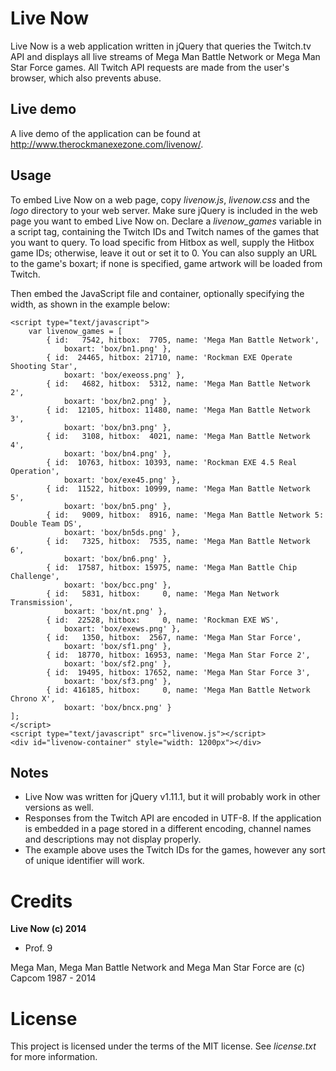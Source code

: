 Live Now
========

Live Now is a web application written in jQuery that queries the Twitch.tv API and displays all live streams of Mega Man Battle Network or Mega Man Star Force games. All Twitch API requests are made from the user's browser, which also prevents abuse.

Live demo
---------
A live demo of the application can be found at http://www.therockmanexezone.com/livenow/.

Usage
-----
To embed Live Now on a web page, copy *livenow.js*, *livenow.css* and the *logo* directory to your web server. Make sure jQuery is included in the web page you want to embed Live Now on. Declare a *livenow_games* variable in a script tag, containing the Twitch IDs and Twitch names of the games that you want to query. To load specific from Hitbox as well, supply the Hitbox game IDs; otherwise, leave it out or set it to 0. You can also supply an URL to the game's boxart; if none is specified, game artwork will be loaded from Twitch.

Then embed the JavaScript file and container, optionally specifying the width, as shown in the example below:
```
<script type="text/javascript">
    var livenow_games = [
        { id:   7542, hitbox:  7705, name: 'Mega Man Battle Network',
            boxart: 'box/bn1.png' },
        { id:  24465, hitbox: 21710, name: 'Rockman EXE Operate Shooting Star',
            boxart: 'box/exeoss.png' },
        { id:   4682, hitbox:  5312, name: 'Mega Man Battle Network 2',
            boxart: 'box/bn2.png' },
        { id:  12105, hitbox: 11480, name: 'Mega Man Battle Network 3',
            boxart: 'box/bn3.png' },
        { id:   3108, hitbox:  4021, name: 'Mega Man Battle Network 4',
            boxart: 'box/bn4.png' },
        { id:  10763, hitbox: 10393, name: 'Rockman EXE 4.5 Real Operation',
            boxart: 'box/exe45.png' },
        { id:  11522, hitbox: 10999, name: 'Mega Man Battle Network 5',
            boxart: 'box/bn5.png' },
        { id:   9009, hitbox:  8916, name: 'Mega Man Battle Network 5: Double Team DS',
            boxart: 'box/bn5ds.png' },
        { id:   7325, hitbox:  7535, name: 'Mega Man Battle Network 6',
            boxart: 'box/bn6.png' },
        { id:  17587, hitbox: 15975, name: 'Mega Man Battle Chip Challenge',
            boxart: 'box/bcc.png' },
        { id:   5831, hitbox:     0, name: 'Mega Man Network Transmission',
            boxart: 'box/nt.png' },
        { id:  22528, hitbox:     0, name: 'Rockman EXE WS',
            boxart: 'box/exews.png' },
        { id:   1350, hitbox:  2567, name: 'Mega Man Star Force',
            boxart: 'box/sf1.png' },
        { id:  18770, hitbox: 16953, name: 'Mega Man Star Force 2',
            boxart: 'box/sf2.png' },
        { id:  19495, hitbox: 17652, name: 'Mega Man Star Force 3',
            boxart: 'box/sf3.png' },
        { id: 416185, hitbox:     0, name: 'Mega Man Battle Network Chrono X',
            boxart: 'box/bncx.png' }
];
</script>
<script type="text/javascript" src="livenow.js"></script>
<div id="livenow-container" style="width: 1200px"></div>
```

Notes
-----
* Live Now was written for jQuery v1.11.1, but it will probably work in other versions as well.
* Responses from the Twitch API are encoded in UTF-8. If the application is embedded in a page stored in a different encoding, channel names and descriptions may not display properly.
* The example above uses the Twitch IDs for the games, however any sort of unique identifier will work.

Credits
=======
**Live Now (c) 2014**
* Prof. 9

Mega Man, Mega Man Battle Network and Mega Man Star Force are (c) Capcom 1987 - 2014

License
=======
This project is licensed under the terms of the MIT license. See *license.txt* for more information.